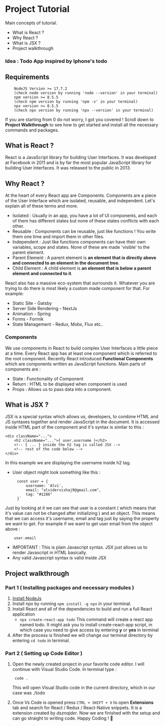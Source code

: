 # Project Tutorial
Main concepts of tutorial.

- What is React ?
- Why React ?
- What is JSX ?
- Project walkthrough

### Idea : Todo App inspired by Iphone's todo

## Requirements
		NodeJS Version >= 17.7.2
		(check node version by running 'node --version' in your terminal)
		npm version >= 8.5.5
		(check npm version by running 'npm -v' in your terminal)
		npx version >= 8.5.5
		(check npx version by running 'npx --version' in your terminal)
If you are starting from 0 do not worry, I got you covered ! Scroll down to **Project Walkthrough** to see how to get started and install all the necessary commands and packages.


## What is React ? 
React is a JavaScript library for building User Interfaces. It was developed at Facebook in 2011 and is by far the most popular JavaScript library for building User Interfaces. It was released to the public in 2013.
## Why React ?
At the heart of every React app are Components. Components are a piece of the User Interface which are isolated, reusable, and independent. Let's explain all of these terms and more.
- Isolated : Usually in an app, you have a lot of UI components, and each of them has different states but none of these states conflicts with each other.
- Reusable : Components can be reusable, just like functions ! You write them one time and import them in other files.
- Independent : Just like functions components can have their own variables, scope and states. None of these are made 'visible' to the parent element.
- Parent Element : A parent element is **an element that is directly above and connected to an element in the document tree**.
- Child Element : A child element is **an element that is below a parent element and connected to it**.

React also has a massive eco-system that surrounds it. Whatever you are trying to do there is most likely a custom made component for that. For example:

- Static Site - Gatsby
- Server Side Rendering - NextJs
- Animation - Spring
- Forms - Formik
- State Management - Redux, Mobx, Flux etc..

### Components
We use components in React to build complex User Interfaces a little piece at a time.
Every React app has at least one component which is referred to the root component. Recently React introduced **Functional Components** which are components written as JavaScript functions.
Main parts of components are : 

- State : Functionality of Component
- Return : HTML to be displayed when component is used
- Props : Allows us to pass data into a component.

## What is JSX ?
JSX is a special syntax which allows us, developers, to combine HTML and JS syntaxes together and render JavaScript in the document.
It is accessed inside HTML part of the component and it's syntax is similar to this : 


    <div className="...">
	    <h2 className="...">{ user.username }</h2>
	    <!-- { ... } inside the h2 tag is called JSX -->
	    <!-- rest of the code below -->
    </div>

In this example we are displaying the username inside h2 tag.

- User object might look something like this : 
		
		const user = {
			username: 'Alvi',
			email: "alvidervishaj9@gmail.com",
			tag: "#1286"
		}`
Just by looking at it we can see that user is a constant ( which means that it's value can not be changed after initializing ) and an object. This means that we can access it's username, email and tag just by saying the property we want to get. For example if we want to get user email from the object above : 

		user.email
		
* IMPORTANT : This is plain Javascript syntax. JSX just allows us to render Javascript in HTML basically.
* Any valid Javascript syntax is valid inside JSX


## Project walkthrough
### Part 1 ( Installing packages and necessary modules )
1. [Install NodeJs](https://nodejs.org/en/)
2. Install npx by running `npm install -g npx` in your terminal.
3. Install React and all of the dependencies to build and run a full React application
	- `npx create-react-app todo`
This command will create a react app named todo. It might ask you to install create-react-app script, in which case you need to give access by entering **y** or  **yes** in terminal
4. After the process is finished we will change our terminal directory by entering  `cd todo` in terminal.

### Part 2 ( Setting up Code Editor )
1. Open the newly created project in your favorite code editor. I will continue with Visual Studio Code.
		In terminal type : 
			
		code .
	This will open Visual Studio code in the current directory, which in our case was ./todo
2. Once Vs Code is opened press  ` CTRL + SHIFT + X ` to open **Extensions** tab and search for React / Redux / React-Native snippets. It is a extension created by *dsznajder*.
Now we are finished with the setup and can go straight to writing code.
Happy Coding ! 👻
